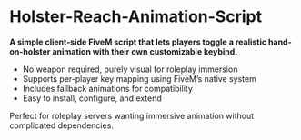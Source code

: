 # Holster-Reach-Animation-Script

**A simple client-side FiveM script that lets players toggle a realistic hand-on-holster animation with their own customizable keybind.**

- No weapon required, purely visual for roleplay immersion
- Supports per-player key mapping using FiveM’s native system
- Includes fallback animations for compatibility
- Easy to install, configure, and extend

Perfect for roleplay servers wanting immersive animation without complicated dependencies.
